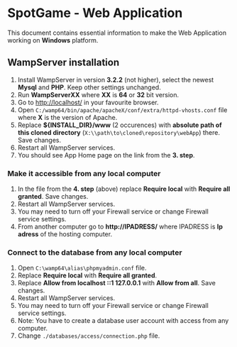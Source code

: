 # SpotGame - Web Application

This document contains essential information to make the Web Application working on **Windows** platform.

## WampServer installation

1) Install WampServer in version **3.2.2** (not higher), select the newest **Mysql** and **PHP**. Keep other settings unchanged.
2) Run **WampServerXX** where **XX** is **64** or **32** bit version.
3) Go to [http://localhost/](http://localhost/) in your favourite browser.
4) Open `C:/wamp64/bin/apache/apacheX/conf/extra/httpd-vhosts.conf` file where **X** is the version of Apache.
5) Replace **${INSTALL_DIR}/www** (2 occurences) with **absolute path of this cloned directory** (`X:\\path\to\cloned\repository\webApp`) there. Save changes.
6) Restart all WampServer services.
7) You should see App Home page on the link from the **3. step**.

### Make it accessible from any local computer

1) In the file from the **4. step** (above) replace **Require local** with **Require all granted**. Save changes.
2) Restart all WampServer services.
3) You may need to turn off your Firewall service or change Firewall service settings.
4) From another computer go to **http://IPADRESS/** where IPADRESS is **Ip adress** of the hosting computer.

### Connect to the database from any local computer

1) Open `C:\wamp64\alias\phpmyadmin.conf` file.
2) Replace **Require local** with **Require all granted**.
3) Replace **Allow from localhost ::1 127.0.0.1** with **Allow from all**. Save changes.
4) Restart all WampServer services.
5) You may need to turn off your Firewall service or change Firewall service settings.
6) Note: You have to create a database user account with access from any computer.
7) Change `./databases/access/connection.php` file.

